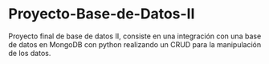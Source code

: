 # Proyecto-Base-de-Datos-II
Proyecto final de base de datos II, consiste en una integración con una base de datos en MongoDB con python realizando un CRUD para la manipulación de los datos.
